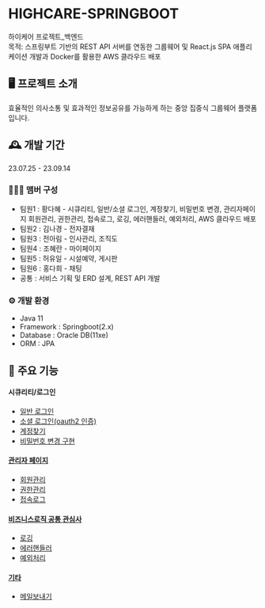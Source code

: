 # HIGHCARE-SPRINGBOOT
하이케어 프로젝트_백엔드
<br>
목적: 스프링부트 기반의 REST API 서버를 연동한 그룹웨어 및 React.js SPA 애플리케이션 개발과 Docker를 활용한 AWS 클라우드 배포 

## 🖥️ 프로젝트 소개
효율적인 의사소통 및 효과적인 정보공유를 가능하게 하는 중앙 집중식 그룹웨어 플랫폼입니다.
<br>

## 🕰️ 개발 기간
23.07.25 - 23.09.14
<br>

### 🧑‍🤝‍🧑 맴버 구성 
- 팀원1 : 황다혜 - 시큐리티, 일반/소셜 로그인, 계정찾기, 비밀번호 변경, 관리자페이지 회원관리, 권한관리, 접속로그, 로깅, 에러핸들러, 예외처리, AWS 클라우드 배포
- 팀원2 : 김나경 - 전자결재 
- 팀원3 : 전아림 - 인사관리, 조직도 
- 팀원4 : 조혜란 - 마이페이지
- 팀원5 : 허유일 - 시설예약, 게시판
- 팀원6 : 홍다희 - 채팅
- 공통  : 서비스 기획 및 ERD 설계, REST API 개발 

### ⚙️ 개발 환경
- Java 11
- Framework : Springboot(2.x)
- Database : Oracle DB(11xe)
- ORM : JPA

## 📌 주요 기능
#### 시큐리티/로그인 <a href="">
- 일반 로그인
- 소셜 로그인(oauth2 인증)
- 계정찾기
- 비밀번호 변경 구현
#### 관리자 페이지 <a href="">
- 회원관리
- 권한관리
- 접속로그
#### 비즈니스로직 공통 관심사 <a href="">
- 로깅
- 에러핸들러
- 예외처리
#### 기타 <a href="">
- 메일보내기 

